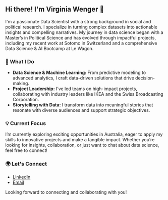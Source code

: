 ## Hi there! I'm Virginia Wenger 👋

I'm a passionate Data Scientist with a strong background in social and political research. I specialize in turning complex datasets into actionable insights and compelling narratives. My journey in data science began with a Master’s in Political Science and has evolved through impactful projects, including my recent work at Sotomo in Switzerland and a comprehensive Data Science & AI Bootcamp at Le Wagon.

### 🚀 What I Do
- **Data Science & Machine Learning:** From predictive modeling to advanced analytics, I craft data-driven solutions that drive decision-making.
- **Project Leadership:** I’ve led teams on high-impact projects, collaborating with industry leaders like IKEA and the Swiss Broadcasting Corporation.
- **Storytelling with Data:** I transform data into meaningful stories that resonate with diverse audiences and support strategic objectives.

### 💡 Current Focus
I’m currently exploring exciting opportunities in Australia, eager to apply my skills to innovative projects and make a tangible impact. Whether you’re looking for insights, collaboration, or just want to chat about data science, feel free to connect!

### 🌍 Let's Connect
- [LinkedIn](https://www.linkedin.com/in/virginiawenger)
- [Email](mailto:wenger.virginia@gmail.com)

Looking forward to connecting and collaborating with you!
